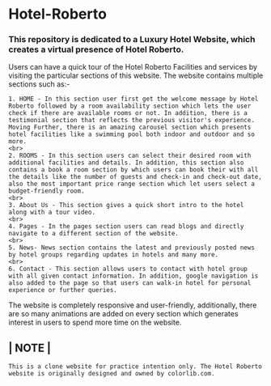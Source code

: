 # Hotel-Roberto

### This repository is dedicated to a Luxury Hotel Website, which creates a virtual presence of Hotel Roberto.
Users can have a quick tour of the Hotel Roberto Facilities and services by visiting the particular sections of this website. 
The website contains multiple sections such as:- 
```
1. HOME - In this section user first get the welcome message by Hotel Roberto followed by a room availability section which lets the user check if there are available rooms or not. In addition, there is a testimonial section that reflects the previous visitor's experience. Moving Further, there is an amazing carousel section which presents hotel facilities like a swimming pool both indoor and outdoor and so more.
<br>
2. ROOMS - In this section users can select their desired room with additional facilities and details. In addition, this section also contains a book a room section by which users can book their with all the details like the number of guests and check-in and check-out date, also the most important price range section which let users select a budget-friendly room. 
<br>
3. About Us - This section gives a quick short intro to the hotel along with a tour video. 
<br>
4. Pages - In the pages section users can read blogs and directly navigate to a different section of the website. 
<br>
5. News- News section contains the latest and previously posted news by hotel groups regarding updates in hotels and many more. 
<br>
6. Contact - This section allows users to contact with hotel group with all given contact information. In addition, google navigation is also added to the page so that users can walk-in hotel for personal experience or further queries. 
```

The website is completely responsive and user-friendly, additionally, there are so many animations are added on every section which generates interest in users to spend more time on the website. 

##  | NOTE |
 ``` This is a clone website for practice intention only. The Hotel Roberto website is originally designed and owned by colorlib.com. ```

